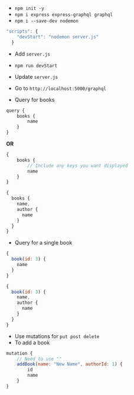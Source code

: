 - `npm init -y`
- `npm i express express-graphql graphql`
- `npm i --save-dev nodemon`

```js
"scripts": {
    "devStart": "nodemon server.js"
  }
```
- Add `server.js`
- `npm run devStart`

- Update `server.js`
- Go to `http://localhost:5000/graphql`
- Query for books
```js
query {
    books {
        name
    }
}
```
**OR**
```js
{
    books {
        // Include any keys you want displayed
        name
    }
}
```
```js
{
  books {
    name,
    author {
      name
    }
  }
}
```
- Query for a single book
```js
{
  book(id: 3) {
    name
  }
}
```
```js
{
  book(id: 3) {
    name,
    author {
      name
    }
  }
}
```
- Use mutations for `put post delete`
- To add a book
```js
mutation {
    // Need to use ""
    addBook(name: "New Name", authorId: 1) {
        id
        name
    }
}
```
